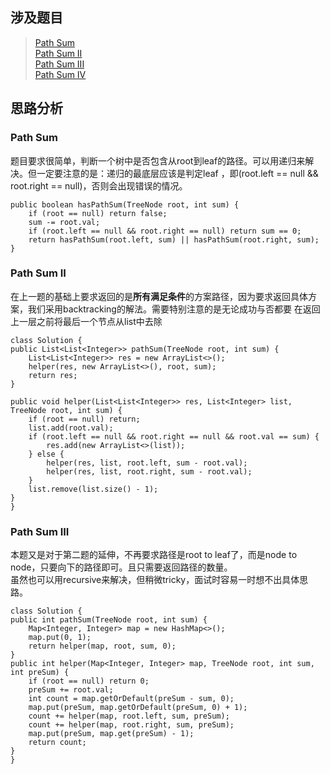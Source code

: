 ## 涉及题目
> [Path Sum](https://leetcode.com/problems/path-sum/description/)  
> [Path Sum II]()  
> [Path Sum III]()  
> [Path Sum IV]()  


## 思路分析

### Path Sum
题目要求很简单，判断一个树中是否包含从root到leaf的路径。可以用递归来解决。但一定要注意的是：递归的最底层应该是判定leaf
，即(root.left == null && root.right == null)，否则会出现错误的情况。

    public boolean hasPathSum(TreeNode root, int sum) {
        if (root == null) return false;
        sum -= root.val;
        if (root.left == null && root.right == null) return sum == 0;
        return hasPathSum(root.left, sum) || hasPathSum(root.right, sum);
    }
    
    
### Path Sum II
在上一题的基础上要求返回的是**所有满足条件**的方案路径，因为要求返回具体方案，我们采用backtracking的解法。需要特别注意的是无论成功与否都要
在返回上一层之前将最后一个节点从list中去除

    class Solution {
    public List<List<Integer>> pathSum(TreeNode root, int sum) {
        List<List<Integer>> res = new ArrayList<>();
        helper(res, new ArrayList<>(), root, sum);
        return res;
    }
    
    public void helper(List<List<Integer>> res, List<Integer> list, TreeNode root, int sum) {
        if (root == null) return;
        list.add(root.val);
        if (root.left == null && root.right == null && root.val == sum) {
            res.add(new ArrayList<>(list));
        } else {
            helper(res, list, root.left, sum - root.val);
            helper(res, list, root.right, sum - root.val);
        }
        list.remove(list.size() - 1);
    }
    }

### Path Sum III
本题又是对于第二题的延伸，不再要求路径是root to leaf了，而是node to node，只要向下的路径即可。且只需要返回路径的数量。  
虽然也可以用recursive来解决，但稍微tricky，面试时容易一时想不出具体思路。  



    class Solution {
    public int pathSum(TreeNode root, int sum) {
        Map<Integer, Integer> map = new HashMap<>();
        map.put(0, 1);
        return helper(map, root, sum, 0);
    }
    public int helper(Map<Integer, Integer> map, TreeNode root, int sum, int preSum) {
        if (root == null) return 0;
        preSum += root.val;
        int count = map.getOrDefault(preSum - sum, 0);
        map.put(preSum, map.getOrDefault(preSum, 0) + 1);
        count += helper(map, root.left, sum, preSum);
        count += helper(map, root.right, sum, preSum);
        map.put(preSum, map.get(preSum) - 1);
        return count;
    }
    }




































